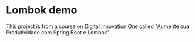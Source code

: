 # Lombok demo

This project is from a course on [Digital Innovation One](https://web.dio.me/) called "Aumente sua Produtividade com
Spring Boot e Lombok".
